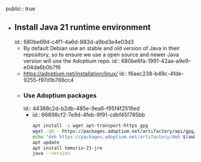 public:: true

- ## Install Java 21 runtime environment
  id:: 680be69d-c4f1-4a6d-883d-a9bd3e4e03d3
	- By default Debian use an stable and old version of Java in their repository, so to ensure we use a open source and newer Java version will use the Adoptium repo.
	  id:: 680be6fa-1991-42aa-a9e9-e04da6b0b7f6
	- https://adoptium.net/installation/linux/
	  id:: f6aec238-b49c-4fde-9255-f97d1b766cc4
	- ### Use Adoptium packages
	  id:: 44388c2d-b2db-485e-9ea6-f95f4f2516ed
		- id:: 66898cf2-7e9d-4feb-9f91-cdbf45f785bb
		  ```bash
		  apt install -y wget apt-transport-https gpg
		  wget -qO - https://packages.adoptium.net/artifactory/api/gpg/key/public | gpg --dearmor | tee /etc/apt/trusted.gpg.d/adoptium.gpg > /dev/null
		  echo "deb https://packages.adoptium.net/artifactory/deb $(awk -F= '/^VERSION_CODENAME/{print$2}' /etc/os-release) main" | tee /etc/apt/sources.list.d/adoptium.list
		  apt update
		  apt install temurin-21-jre
		  java --version
		  ```
